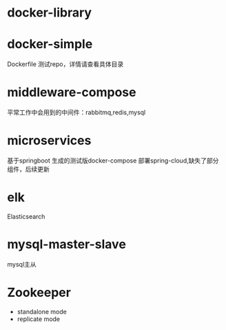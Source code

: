 # docker-library

# docker-simple

Dockerfile 测试repo，详情请查看具体目录



# middleware-compose

平常工作中会用到的中间件：rabbitmq,redis,mysql

# microservices

基于springboot 生成的测试版docker-compose 部署spring-cloud,缺失了部分组件，后续更新

# elk

Elasticsearch

# mysql-master-slave
mysql主从



# Zookeeper

+ standalone mode
+ replicate mode 



